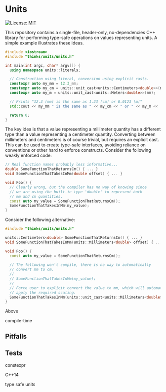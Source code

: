 # Units
[![License: MIT](https://img.shields.io/badge/License-MIT-yellow.svg)](https://opensource.org/licenses/MIT)

This repository contains a single-file, header-only, no-dependencies C++ library for performing type-safe operations on values representing units. A simple example illustrates these ideas.
```cpp
#include <iostream>
#include "thinks/units/units.h"

int main(int argc, char* argv[]) {
  using namespace units::literals;

  // Construction using literal, conversion using explicit casts.
  constexpr auto my_mm = 12.3_mm;
  constexpr auto my_cm = units::unit_cast<units::Centimeters<double>>(mm);
  constexpr auto my_m = units::unit_cast<units::Meters<double>>(mm);

  // Prints "12.3 [mm] is the same as 1.23 [cm] or 0.0123 [m]"
  std::cout << my_mm " is the same as " << my_cm << " or " << my_m << '\n';

  return 0;
}
```
The key idea is that a value representing a millimeter quantity has a different type than a value representing a centimeter quantity. Converting between millimeters and centimeters is of course trivial, but requires an explicit cast. This can be used to create type-safe interfaces, avoiding reliance on conventions or other hard to enforce constructs. Consider the following weakly enforced code:
```cpp
// Real function names probably less informative...
double SomeFunctionThatReturnsCm() { ... }
void SomeFunctionThatTakesInMm(double offset) { ... }

void Foo() {
  // Clearly wrong, but the compiler has no way of knowing since 
  // we are using the built-in type 'double' to represent both 
  // mm and cm quantities.
  const auto my_value = SomeFunctionThatReturnsCm();
  SomeFunctionThatTakesInMm(my_value);
}
```
Consider the following alternative:
```cpp
#include "thinks/units/units.h"

units::Centimeters<double> SomeFunctionThatReturnsCm() { ... }
void SomeFunctionThatTakesInMm(units::Millimeters<double> offset) { ... }

void Foo() {
  const auto my_value = SomeFunctionThatReturnsCm();
  
  // The following won't compile, there is no way to automatically 
  // convert mm to cm.
  //
  // SomeFunctionThatTakesInMm(my_value);
  // 
  // Force user to explicit convert the value to mm, which will automatically 
  // apply the required scaling.
  SomeFunctionThatTakesInMm(units::unit_cast<units::Millimeters<double>>(my_value));
}
```
Above

compile-time



## Pitfalls

## Tests
constexpr

C++14

 type safe units
